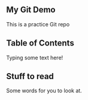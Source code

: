 ## My Git Demo
This is a practice Git repo
## Table of Contents
Typing some text here!
## Stuff to read
Some words for you to look at.